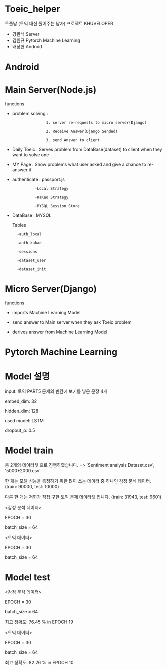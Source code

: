 # Toeic_helper
토풀남 (토익 대신 풀어주는 남자) 프로젝트 KHUVELOPER

* 강환석 Server
* 김원규 Pytorch Machine Learning
* 배상현 Android

# Android
# Main Server(Node.js)
functions

* problem solving : 

                     1. server re-requests to micro server(Django) 
                     
                     2. Receive Answer(Django Sended)
                     
                     3. send Answer to client
                  
* Daily Toeic : Serves problem from DataBase(dataset) to client when they want to solve one

* MY Page : Show problems what user asked and give a chance to re-answer it

* authenticate : passport.js 

                -Local Strategy
                
                -KaKao Strategy
                
                -MYSQL Session Store
                
* DataBase : MYSQL

    Tables

        -auth_local
      
        -auth_kakao
      
        -sessions
      
        -dataset_user
      
        -dataset_init
      
# Micro Server(Django) 
  functions
  
  * imports Machine Learning Model
  
  * send answer to Main server when they ask Toeic problem
  
  * derives answer from Machine Learning Model

# Pytorch Machine Learning

# Model 설명
input: 토익 PART5 문제의 빈칸에 보기를 넣은 문장 4개

embed_dim: 32

hidden_dim: 128

used model: LSTM

dropout_p: 0.5


# Model train
총 2개의 데이터셋 으로 진행하였습니다. => 'Sentiment analysis Dataset.csv', '5000+2000.csv'

한 개는 모델 성능을 측정하기 위한 많이 쓰는 데이터 중 하나인 감정 분석 데이터. (train: 90000, test: 10000)

다른 한 개는 저희가 직접 구한 토익 문제 데이터셋 입니다. (train: 31943, test: 9601)

<감정 분석 데이터>

EPOCH = 30

batch_size = 64

<토익 데이터>

EPOCH = 30

batch_size = 64

# Model test

<감정 분석 데이터>

EPOCH = 30

batch_size = 64

최고 정확도: 76.45 % in EPOCH 19

<토익 데이터>

EPOCH = 30

batch_size = 64

최고 정확도: 82.26 % in EPOCH 10

